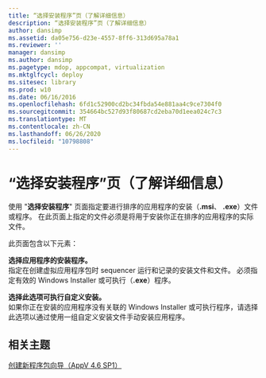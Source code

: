 ```yaml
---
title: “选择安装程序”页（了解详细信息）
description: “选择安装程序”页（了解详细信息）
author: dansimp
ms.assetid: da05e756-d23e-4557-8ff6-313d695a78a1
ms.reviewer: ''
manager: dansimp
ms.author: dansimp
ms.pagetype: mdop, appcompat, virtualization
ms.mktglfcycl: deploy
ms.sitesec: library
ms.prod: w10
ms.date: 06/16/2016
ms.openlocfilehash: 6fd1c52900cd2bc34fbda54e881aa4c9ce7304f0
ms.sourcegitcommit: 354664bc527d93f80687cd2eba70d1eea024c7c3
ms.translationtype: MT
ms.contentlocale: zh-CN
ms.lasthandoff: 06/26/2020
ms.locfileid: "10798808"
---
```

# “选择安装程序”页（了解详细信息）


使用 "**选择安装程序**" 页面指定要进行排序的应用程序的安装（**.msi**、 **.exe**）文件或程序。 在此页面上指定的文件必须是将用于安装你正在排序的应用程序的实际文件。

此页面包含以下元素：

<a href="" id="select-the-installer-for-the-application-"></a>**选择应用程序的安装程序。**  
指定在创建虚拟应用程序包时 sequencer 运行和记录的安装文件和文件。 必须指定有效的 Windows Installer 或可执行（**.exe**）程序。

<a href="" id="select-this-option-to-perform-a-custom-installation-"></a>**选择此选项可执行自定义安装。**  
如果你正在安装的应用程序没有关联的 Windows Installer 或可执行程序，请选择此选项以通过使用一组自定义安装文件手动安装应用程序。

## 相关主题


[创建新程序包向导（AppV 4.6 SP1）](create-new-package-wizard---appv-46-sp1-.md)

 

 





